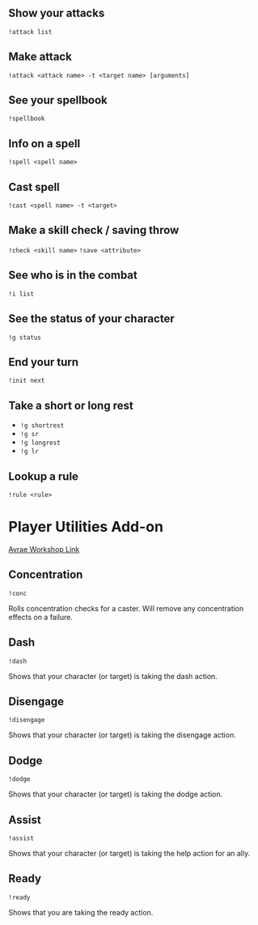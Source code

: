 ## Show your attacks
`!attack list`

## Make attack
`!attack <attack name> -t <target name> [arguments]`

## See your spellbook
`!spellbook`

## Info on a spell
`!spell <spell name>`

## Cast spell
`!cast <spell name> -t <target>`

## Make a skill check / saving throw
`!check <skill name>`
`!save <attribute>`

## See who is in the combat
`!i list`

## See the status of your character
`!g status`

## End your turn
`!init next`

## Take a short or long rest
* `!g shortrest`
* `!g sr`
* `!g longrest`
* `!g lr`

## Lookup a rule
`!rule <rule>`

# Player Utilities Add-on
[Avrae Workshop Link](https://avrae.io/dashboard/workshop/5f88d637f2d59b2718721a9a)
## Concentration
`!conc`

Rolls concentration checks for a caster. Will remove any concentration effects on a failure.

## Dash
`!dash`

Shows that your character (or target) is taking the dash action.

## Disengage
`!disengage`

Shows that your character (or target) is taking the disengage action.

## Dodge
`!dodge`

Shows that your character (or target) is taking the dodge action.

## Assist
`!assist`

Shows that your character (or target) is taking the help action for an ally.

## Ready
`!ready`

Shows that you are taking the ready action.
